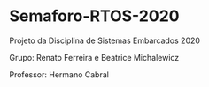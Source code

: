 # Semaforo-RTOS-2020
Projeto da Disciplina de Sistemas Embarcados 2020

Grupo: Renato Ferreira e Beatrice Michalewicz

Professor: Hermano Cabral
